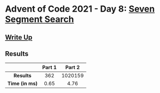 # Advent of Code 2021 - Day 8: [Seven Segment Search](https://adventofcode.com/2021/day/8)

## [Write Up](https://codingap.github.io/advent-of-code/writeups/2021/day08)

## Results

|                  | **Part 1** | **Part 2** |
| :--------------: | :--------: | :--------: |
|   **Results**    | 362 | 1020159 |
| **Time (in ms)** | 0.65 | 4.76 |
